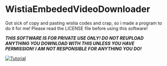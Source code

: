 # WistiaEmbededVideoDownloader
Got sick of copy and pasting wistia codes and crap, so i made a program to do it for me!
Please read the LICENSE file before using this software!

<i>__THIS SOFTWARE IS FOR PRIVATE USE ONLY! DO NOT REUPLOAD ANYTHING YOU DOWNLOAD WITH THIS UNLESS YOU HAVE PERMISSION! I AM NOT RESPONSIBLE FOR ANYTHING YOU DO!__</i>

[![Tutorial](https://img.youtube.com/vi/w2g3EphNMBw/0.jpg)](https://www.youtube.com/watch?v=w2g3EphNMBw)
